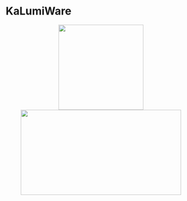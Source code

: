 # KaLumiWare

<p align="center">
<img width="225" height="225" src="https://mrsanzz.github.io/shib/kalumi1.png"><br>
<img width="425" height="225" src="https://mrsanzz.github.io/shib/kalumi2.png"><br>
</center>
</p>
